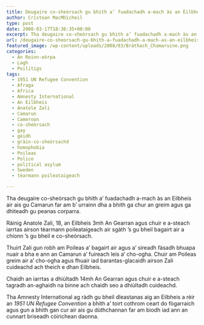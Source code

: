 ```yaml
---
title: Deugaire co-sheòrsach gu bhith a’ fuadachadh a-mach às an Èilbheis air ais gu Camarun
author: Crìstean MacMhìcheil
type: post
date: 2008-03-17T18:36:35+00:00
excerpt: Tha deugaire co-sheòrsach gu bhith a’ fuadachadh a-mach às an Eilbheis air ais gu Camarun far am b’ urrainn dha a bhith a’ cur an greim agus a’ dìteadh gu peanas corparra.
url: /deugaire-co-sheorsach-gu-bhith-a-fuadachadh-a-mach-as-an-eilbheis-air-ais-gu-camarun/
featured_image: /wp-content/uploads/2008/03/Bràthach_Chamaruine.png
categories:
  - An Roinn-eòrpa
  - Lagh
  - Poilitigs
tags:
  - 1951 UN Refugee Convention
  - Afraga
  - Africa
  - Amnesty International
  - An Eilbheis
  - Anatole Zali
  - Camarun
  - Cameroon
  - co-sheòrsach
  - gay
  - gèidh
  - gràin-co-sheòrsachd
  - homophobia
  - Poileas
  - Police
  - political asylum
  - Sweden
  - tèarmann poileataigeach

---
```

Tha deugaire co-sheòrsach gu bhith a’ fuadachadh a-mach às an Eilbheis air ais gu Camarun far am b’ urrainn dha a bhith ga chur an greim agus ga dhìteadh gu peanas corparra.

Ràinig Anatole Zali, 18, an Eilbheis 3mh An Gearran agus chuir e a-steach iarrtas airson tèarmann poileataigeach air sgàth ’s gu bheil bagairt air a chionn ’s gu bheil e co-sheòrsach.

Thuirt Zali gun robh am Poileas a’ bagairt air agus a’ sireadh fàsadh bhuapa nuair a bha e ann an Camarun a’ fuireach leis a’ cho-ogha. Chuir am Poileas greim air a’ cho-ogha agus fhuair iad barantas-glacaidh airson Zali cuideachd ach theich e dhan Eilbheis.

Chaidh an iarrtas a dhiùltadh 14mh An Gearran agus chuir e a-steach tagradh an-aghaidh na binne ach chaidh seo a dhiùltadh cuideachd.

Tha Amnesty International ag ràdh gu bheil dleastanas aig an Eilbheis a rèir an _1951 UN Refugee Convention_ a bhith a’ toirt cothrom ceart do fògarraich agus gun a bhith gan cur air ais gu dùthchannan far am biodh iad ann an cunnart briseadh còirichean daonna.